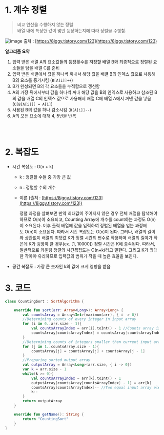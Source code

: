 # 1. 계수 정렬

> 비교 연산을 수행하지 않는 정렬<br/>
배열 내에 특정한 값이 몇번 등장하는지에 따라 정렬을 수행함.
> 

![image](https://user-images.githubusercontent.com/100047095/193398599-79d3fc7e-4d5c-4bee-86b2-6b8d26f1a3a6.png)
출처 : [https://8iggy.tistory.com/123](https://8iggy.tistory.com/123)

**알고리즘 요약**

1. 입력 받은 배열 A의 요소값들의 등장횟수를 저장할 배열 B와 최종적으로 정렬된 요소들을 담을 배열 C를 준비
2. 입력 받은 배열에서 값을 하나씩 꺼내서 해당 값을 배열 B의 인덱스 값으로 사용해 B의 요소를 증가시킴 (`B[A[i]]++`)
3. B가 완성되면 B의 각 요소들을 누적합으로 갱신함
4. A의 가장 뒤에서부터 값을 하나씩 꺼내 해당 값을 B의 인덱스로 사용하고 참조된 B의 값을 배열 C의 인덱스 값으로 사용해서 배열 C에 배열 A에서 꺼낸 값을 넣음 (`C[B[A[i]]] = A[i]`)
5. 사용된 B의 값을 하나 감소시킴 (`B[A[i]]--`)
6. A의 모든 요소에 대해 4, 5번을 반복

<br/><br/>

# 2. 복잡도

- 시간 복잡도 : O(n + k)
    - k : 정렬할 수들 중 가장 큰 값
    - n : 정렬할 수의 개수
    - 이론 (출처 : [https://8iggy.tistory.com/123](https://8iggy.tistory.com/123))
        
        정렬 과정을 살펴보면 만약 최대값이 주어지지 않은 경우 전체 배열을 탐색해야 하므로 O(n)이 소요되고, Counting Array에 개수를 count하는 과정도 O(n)이 소요된다. 이후 출력 배열에 값을 입력하여 정렬된 배열을 얻는 과정에도 O(n)이 소요된다. 따라서 시간 복잡도는 O(n)이 된다. 그러나, 배열의 길이와 상관없이 배열의 최댓값 K가 정렬 시간의 변수로 작용하며 배열의 길이가 작은데 K가 굉장히 클 경우(ex. [1, 10000]) 정렬 시간은 K에 종속된다. 따라서, 일반적으로 카운팅 정렬의 시간복잡도는 O(n+k)라고 말한다. 그리고 K가 최대한 작아야 유리하므로 입력값의 범위가 작을 때 높은 효율을 보인다.
        
- 공간 복잡도 : 가장 큰 숫자인 k의 값에 크게 영향을 받음

# 3. 코드

```kotlin
class CountingSort : SortAlgorithm {

    override fun sort(arr: Array<Long>): Array<Long> {
        val countsArray = Array<Int>(maximum(arr), { i -> 0})
        //Determining counts of every integer in input array
        for (i in 0..arr.size - 1){
            val countsArrayIndex = arr[i].toInt() - 1 //Counts array is indexed by the values from the input array
            countsArray[countsArrayIndex] = countsArray[countsArrayIndex] + 1
        }
        //Determining counts of integers smaller than current input array integer
        for (j in 1..countsArray.size - 1){
            countsArray[j] = countsArray[j] + countsArray[j - 1]
        }
        //Preparing sorted output array
        val outputArray = Array<Long>(arr.size, { i -> 0})
        var k = arr.size - 1
        while(k >= 0){
            val countsArrayIndex = arr[k].toInt() - 1
            outputArray[countsArray[countsArrayIndex] - 1] = arr[k]
            countsArray[countsArrayIndex]-- //Two equal input array elements should be placed in adjacent but different cells
            k--
        }
        return outputArray
    }

    override fun getName(): String {
        return "CountingSort"
    }
}
```
